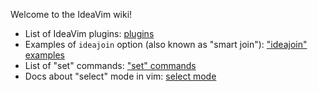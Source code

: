 Welcome to the IdeaVim wiki!

- List of IdeaVim plugins: [plugins](IdeaVim%20Plugins.md)
- Examples of `ideajoin` option (also known as "smart join"): ["ideajoin" examples](ideajoin-examples.md)
- List of "set" commands: ["set" commands](set-commands.md)
- Docs about "select" mode in vim: [select mode](Select-mode.md)
